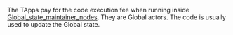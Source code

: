 The TApps pay for the code execution fee when running inside [Global_state_maintainer_nodes](../harberger_tax/Global_state_maintainer_nodes.md). They are Global actors. The code is usually used to update the Global state.
